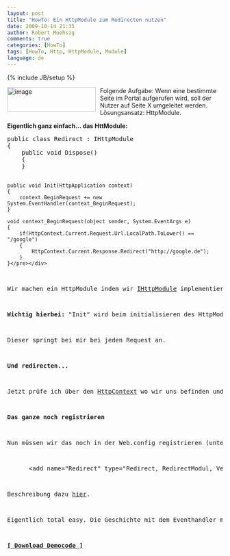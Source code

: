 ```yaml
---
layout: post
title: "HowTo: Ein HttpModule zum Redirecten nutzen"
date: 2009-10-14 21:35
author: Robert Muehsig
comments: true
categories: [HowTo]
tags: [HowTo, Http, HttpModule, Module]
language: de
---
```

{% include JB/setup %}
<p><a href="{{BASE_PATH}}/assets/wp-images-de/image846.png"><img style="border-right: 0px; border-top: 0px; margin: 0px 10px 0px 0px; border-left: 0px; border-bottom: 0px" height="57" alt="image" src="{{BASE_PATH}}/assets/wp-images-de/image_thumb31.png" width="207" align="left" border="0"></a>Folgende Aufgabe: Wenn eine bestimmte Seite im Portal aufgerufen wird, soll der Nutzer auf Seite X umgeleitet werden. Lösungsansatz: HttpModule.</p><p><strong>Eigentlich ganz einfach... das HttModule:</strong></p> <div class="wlWriterSmartContent" id="scid:812469c5-0cb0-4c63-8c15-c81123a09de7:f57bd7c2-b126-437f-a3dd-875711052742" style="padding-right: 0px; display: inline; padding-left: 0px; float: none; padding-bottom: 0px; margin: 0px; padding-top: 0px"><pre name="code" class="c#">public class Redirect : IHttpModule
{
    public void Dispose()
    {
    }

    public void Init(HttpApplication context)
    {
        context.BeginRequest += new System.EventHandler(context_BeginRequest);
    }

    void context_BeginRequest(object sender, System.EventArgs e)
    {
        if(HttpContext.Current.Request.Url.LocalPath.ToLower() == "/google")
        {
            HttpContext.Current.Response.Redirect("http://google.de");
        }
    }</pre></div>
<p>Wir machen ein HttpModule indem wir <a href="http://msdn.microsoft.com/de-de/library/system.web.ihttpmodule.aspx">IHttpModule</a> implementieren. </p>
<p><strong>Wichtig hierbei:</strong> "Init" wird beim initialisieren des HttpModules aufgerufen, z.B. wenn beim Applikationsstart. Damit wir ständig bescheid wissen, auf welcher Seite der Nutzer ist, müssen wir ein <strong>Eventhandler</strong> definieren! </p>
<p>Dieser springt bei mir bei jeden Request an.</p>
<p><strong>Und redirecten...</strong></p>
<p>Jetzt prüfe ich über den <a href="http://msdn.microsoft.com/en-us/library/system.web.httpcontext.aspx">HttpContext</a> wo wir uns befinden und wenn wir in der Url z.B. "localhost/google" eingeben, werden wir zu Google weitergeleitet. </p>
<p><strong>Das ganze noch registrieren</strong></p>
<p>Nun müssen wir das noch in der Web.config registrieren (unter httpmodule), z.B. so:</p>
<div class="wlWriterSmartContent" id="scid:812469c5-0cb0-4c63-8c15-c81123a09de7:a41fd083-9795-4926-a2a9-1db1f70d016a" style="padding-right: 0px; display: inline; padding-left: 0px; float: none; padding-bottom: 0px; margin: 0px; padding-top: 0px"><pre name="code" class="c#">      &lt;add name="Redirect" type="Redirect, RedirectModul, Version=1.0.0.0, Culture=neutral"/&gt;
</pre></div>
<p>Beschreibung dazu <a href="{{BASE_PATH}}/2009/10/04/howto-full-qualified-type-name-klassentypnamen-richtig-schreiben/">hier</a>.</p>
<p>Eigentlich total easy. Die Geschichte mit dem Eventhandler muss man allerdings wissen ;)</p>
<p><strong><a href="{{BASE_PATH}}/assets/files/democode/redirectmodul/redirectmodul.zip">[ Download Democode ]</a></strong></p>
